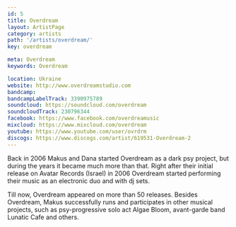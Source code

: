 ```yaml
---
id: 5
title: Overdream
layout: ArtistPage
category: artists
path: '/artists/overdream/'
key: overdream

meta: Overdream
keywords: Overdream

location: Ukraine
website: http://www.overdreamstudio.com
bandcamp: 
bandcampLabelTrack: 3390975789
soundcloud: https://soundcloud.com/overdream
soundcloudTrack: 230796344
facebook: https://www.facebook.com/overdreamusic
mixcloud: https://www.mixcloud.com/overdream
youtube: https://www.youtube.com/user/ovrdrm
discogs: https://www.discogs.com/artist/619531-Overdream-2
---
```


Back in 2006 Makus and Dana started Overdream as a dark psy project, but during the years it became much more than that. Right after their initial release on Avatar Records (Israel) in 2006 Overdream started performing their music as an electronic duo and with dj sets. 

Till now, Overdream appeared on more than 50 releases. Besides Overdream, Makus successfully runs and participates in other musical projects, such as psy-progressive solo act Algae Bloom, avant-garde band Lunatic Cafe and others.
